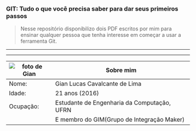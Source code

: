 ### GIT: Tudo o que você precisa saber para dar seus primeiros passos
>Nesse repositório disponibilizo dois PDF escritos por mim para ensinar qualquer pessoa que tenha interesse em começar a usar a ferramenta Git.

- - -

- - -
|	![foto de Gian](códigos-fontes/readme/foto2.png)| Sobre mim	|
|---|---|
| Nome: | Gian Lucas Cavalcante de Lima |
| Idade: | 21 anos (2016) |
| Ocupação:| Estudante de Engenharia da Computação, UFRN |
|	|E membro do GIM(Grupo de Integração Maker) |


